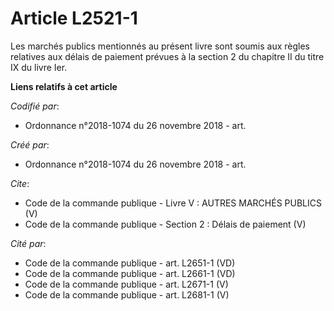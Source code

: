 # Article L2521-1

Les marchés publics mentionnés au présent livre sont soumis aux règles relatives aux délais de paiement prévues à la section
2 du chapitre II du titre IX du livre Ier.

**Liens relatifs à cet article**

_Codifié par_:

  - Ordonnance n°2018-1074 du 26 novembre 2018 - art.

_Créé par_:

  - Ordonnance n°2018-1074 du 26 novembre 2018 - art.

_Cite_:

  - Code de la commande publique -  Livre V : AUTRES MARCHÉS PUBLICS (V)
  - Code de la commande publique -  Section 2 : Délais de paiement (V)

_Cité par_:

  - Code de la commande publique - art. L2651-1 (VD)
  - Code de la commande publique - art. L2661-1 (VD)
  - Code de la commande publique - art. L2671-1 (V)
  - Code de la commande publique - art. L2681-1 (V)
